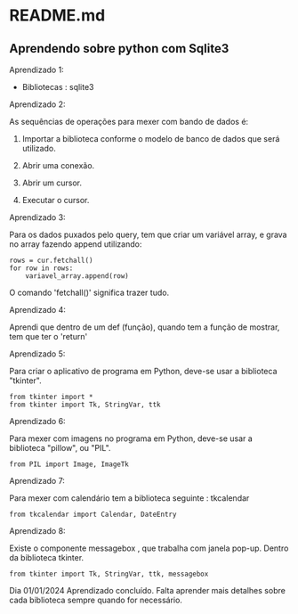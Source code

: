 # README.md

## Aprendendo sobre python com Sqlite3 

Aprendizado 1:

- Bibliotecas : sqlite3 

Aprendizado 2:

As sequências de operações para mexer com bando de dados é:

1. Importar a biblioteca conforme o modelo de banco de dados que será utilizado.

2. Abrir uma conexão.

3. Abrir um cursor.

4. Executar o cursor.

Aprendizado 3:

Para os dados puxados pelo query, tem que criar um variável array, e grava no array fazendo append utilizando:
    
    rows = cur.fetchall()
    for row in rows:
        variavel_array.append(row)

O comando 'fetchall()' significa trazer tudo.

Aprendizado 4:

Aprendi que dentro de um def (função), quando tem a função de mostrar, tem que ter o 'return'

Aprendizado 5:

Para criar o aplicativo de programa em Python, deve-se usar a biblioteca "tkinter".

    from tkinter import *
    from tkinter import Tk, StringVar, ttk

Aprendizado 6:

Para mexer com imagens no programa em Python, deve-se usar a biblioteca "pillow", ou "PIL".

    from PIL import Image, ImageTk

Aprendizado 7:

Para mexer com calendário tem a biblioteca seguinte : tkcalendar

    from tkcalendar import Calendar, DateEntry

Aprendizado 8:

Existe o componente messagebox , que trabalha com janela pop-up.  Dentro da biblioteca tkinter.

    from tkinter import Tk, StringVar, ttk, messagebox


Dia 01/01/2024 
Aprendizado concluído. 
Falta aprender mais detalhes sobre cada biblioteca 
sempre quando for necessário.

